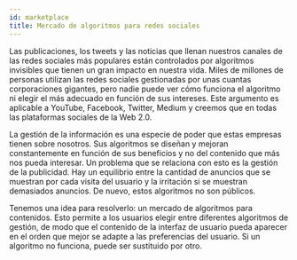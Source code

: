 ```yaml
---
id: marketplace
title: Mercado de algoritmos para redes sociales
---
```


Las publicaciones, los tweets y las noticias que llenan nuestros canales de las redes sociales más populares están controlados por algoritmos invisibles que tienen un gran impacto en nuestra vida. Miles de millones de personas utilizan las redes sociales gestionadas por unas cuantas corporaciones gigantes, pero nadie puede ver cómo funciona el algoritmo ni elegir el más adecuado en función de sus intereses. Este argumento es aplicable a YouTube, Facebook, Twitter, Medium y creemos que en todas las plataformas sociales de la Web 2.0.

La gestión de la información es una especie de poder que estas empresas tienen sobre nosotros. Sus algoritmos se diseñan y mejoran constantemente en función de sus beneficios y no del contenido que más nos pueda interesar. Un problema que se relaciona con esto es la gestión de la publicidad. Hay un equilibrio entre la cantidad de anuncios que se muestran por cada visita del usuario y la irritación si se muestran demasiados anuncios. De nuevo, estos algoritmos no son públicos.

Tenemos una idea para resolverlo: un mercado de algoritmos para contenidos. Esto permite a los usuarios elegir entre diferentes algoritmos de gestión, de modo que el contenido de la interfaz de usuario pueda aparecer en el orden que mejor se adapte a las preferencias del usuario. Si un algoritmo no funciona, puede ser sustituido por otro.